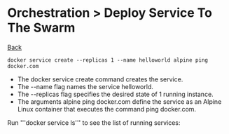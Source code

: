 # Orchestration > Deploy Service To The Swarm

[Back](./ReadMe.md)

```
docker service create --replicas 1 --name helloworld alpine ping docker.com
```

* The docker service create command creates the service.
* The --name flag names the service helloworld.
* The --replicas flag specifies the desired state of 1 running instance.
* The arguments alpine ping docker.com define the service as an Alpine Linux container that executes the command ping docker.com.

Run '''docker service ls''' to see the list of running services:
